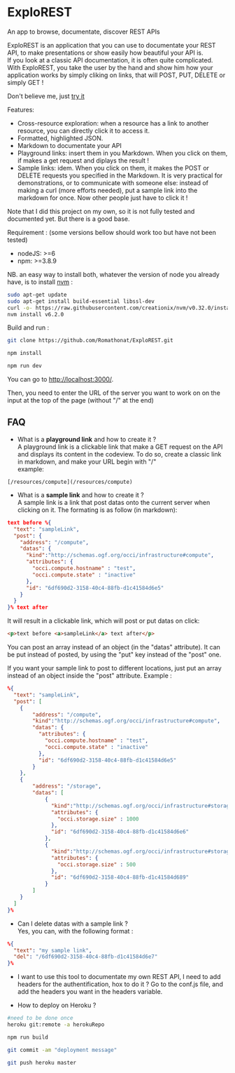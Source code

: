 # ExploREST

An app to browse, documentate, discover REST APIs

ExploREST is an application that you can use to documentate your REST API, to make presentations
or show easily how beautiful your API is.  
If you look at a classic API documentation, it is often quite complicated. With ExploREST, you take the user by the hand and show him how your application works by simply cliking on links, that will POST, PUT, DELETE or simply GET !

Don't believe me, just [try it](http://explorest.herokuapp.com)

Features:
* Cross-resource exploration: when a resource has a link to another resource, you can directly click it to access it.
* Formatted, highlighted JSON.
* Markdown to documentate your API
* Playground links: insert them in you Markdown. When you click on them, if makes a get request and diplays the result !
* Sample links: idem. When you click on them, it makes the POST or DELETE requests you specified in the Markdown. It is very practical for demonstrations, or to communicate with someone else: instead of making a curl (more efforts needed), put a sample link into the markdown for once. Now other people just have to click it !

Note that I did this project on my own, so it is not fully tested and documented yet. But there is a good base.

Requirement :
(some versions bellow should work too but have not been tested)
- nodeJS: >=6
- npm: >=3.8.9

NB. an easy way to install both, whatever the version of node you already have, is to install [nvm](https://github.com/creationix/nvm) :
``` bash
sudo apt-get update
sudo apt-get install build-essential libssl-dev
curl -o- https://raw.githubusercontent.com/creationix/nvm/v0.32.0/install.sh | bash
nvm install v6.2.0
```

Build and run :

``` bash
git clone https://github.com/Romathonat/ExploREST.git
```

``` bash
npm install
```

``` bash
npm run dev
```

You can go to [http://localhost:3000/](http://localhost:3000/).

Then, you need to enter the URL of the server you want to work on on the input at the top of the page (without "/" at the end)

## FAQ

- What is a **playground link** and how to create it ?  
A playground link is a clickable link that make a GET request on the API and displays its content in the codeview.
To do so, create a classic link in markdown, and make your URL begin with "/"  
example:  
```
[/resources/compute](/resources/compute)
```

- What is a **sample link** and how to create it ?  
A sample link is a link that post datas onto the current server when clicking on it. The formating is as follow (in markdown):

``` JSON
text before %{
  "text": "sampleLink",
  "post": {
    "address": "/compute",
    "datas": {
      "kind":"http://schemas.ogf.org/occi/infrastructure#compute",
      "attributes": {
        "occi.compute.hostname" : "test",
        "occi.compute.state" : "inactive"
      },
      "id": "6df690d2-3158-40c4-88fb-d1c41584d6e5"
    }
  }
}% text after
```

It will result in a clickable link, which will post or put datas on click:

``` HTML
<p>text before <a>sampleLink</a> text after</p>
```

You can post an array instead of an object (in the "datas" attribute).
It can be put instead of posted, by using the "put" key instead of the "post" one.

If you want your sample link to post to different locations, just put an array instead of an object inside the "post" attribute. Example :

``` JSON
%{
  "text": "sampleLink",
  "post": [
    {
        "address": "/compute",
        "kind":"http://schemas.ogf.org/occi/infrastructure#compute",
        "datas": {
          "attributes": {
            "occi.compute.hostname" : "test",
            "occi.compute.state" : "inactive"
          },
          "id": "6df690d2-3158-40c4-88fb-d1c41584d6e5"
        }
    },
    {
        "address": "/storage",
        "datas": [
            {
              "kind":"http://schemas.ogf.org/occi/infrastructure#storage",
              "attributes": {
                "occi.storage.size" : 1000
              },
              "id": "6df690d2-3158-40c4-88fb-d1c41584d6e6"
            },
            {
              "kind":"http://schemas.ogf.org/occi/infrastructure#storage",
              "attributes": {
                "occi.storage.size" : 500
              },
              "id": "6df690d2-3158-40c4-88fb-d1c41584d689"
            }
        ]
    }
  ]
}%
```

- Can I delete datas with a sample link ?  
Yes, you can, with the following format :

``` JSON
%{
  "text": "my sample link",
  "del": "/6df690d2-3158-40c4-88fb-d1c41584d6e7"
}%
```

- I want to use this tool to documentate my own REST API, I need to add headers for the authentification, hox to do it ?
Go to the conf.js file, and add the headers you want in the headers variable.

- How to deploy on Heroku ?  

``` bash
#need to be done once
heroku git:remote -a herokuRepo
```
``` bash
npm run build
```
``` bash
git commit -am "deployment message"
```
``` bash
git push heroku master
```
